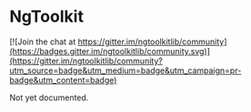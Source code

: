 # NgToolkit

[![Join the chat at https://gitter.im/ngtoolkitlib/community](https://badges.gitter.im/ngtoolkitlib/community.svg)](https://gitter.im/ngtoolkitlib/community?utm_source=badge&utm_medium=badge&utm_campaign=pr-badge&utm_content=badge)

Not yet documented.

